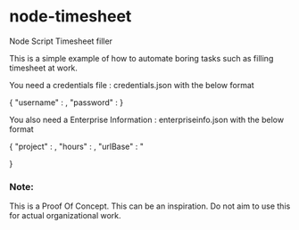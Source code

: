 # node-timesheet
Node Script Timesheet filler

This is a simple example of how to automate boring tasks such as filling timesheet at work.

You need a credentials file : credentials.json with the below format

{ 
"username" : <username to login> , 
"password" : <password to login>
  }
  
You also need a Enterprise Information : enterpriseinfo.json with the below format

{
    "project" : <Project Code> ,
    "hours" : <Hourse spent in a day> ,
    "urlBase" : <Base URL for Organzation>"

}


<h3>Note:</h3>
This is a Proof Of Concept. This can be an inspiration. Do not aim to use this for actual organizational work.